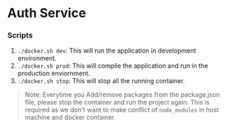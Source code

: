 # Auth Service



### Scripts

1. `./docker.sh dev`: This will run the application in development environment.
2. `./docker.sh prod`: This will complie the application and run in the production enviornment.
3. `./docker.sh stop`: This will stop all the running container.

> Note: Everytime you Add/remove packages from the package.json file, please stop the container and run the project again. This is required as we don't want to make conflict of `node_modules` in host machine and docker container.
